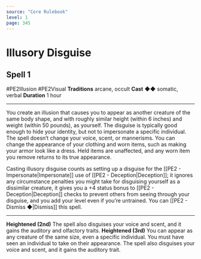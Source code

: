 ```yaml
---
source: "Core Rulebook"
level: 1
page: 345
---
```


# Illusory Disguise
## Spell 1
#PE2Illusion #PE2Visual 
**Traditions** arcane, occult
**Cast** ◆◆ somatic, verbal
**Duration** 1 hour

-----
You create an illusion that causes you to appear as another creature of the same body shape, and with roughly similar height (within 6 inches) and weight (within 50 pounds), as yourself. The disguise is typically good enough to hide your identity, but not to impersonate a specific individual. The spell doesn’t change your voice, scent, or mannerisms. You can change the appearance of your clothing and worn items, such as making your armor look like a dress. Held items are unaffected, and any worn item you remove returns to its true appearance.

Casting illusory disguise counts as setting up a disguise for the [[PE2 - Impersonate|Impersonate]] use of [[PE2 - Deception|Deception]]; it ignores any circumstance penalties you might take for disguising yourself as a dissimilar creature, it gives you a +4 status bonus to [[PE2 - Deception|Deception]] checks to prevent others from seeing through your disguise, and you add your level even if you’re untrained. You can [[PE2 - Dismiss ◆|Dismiss]] this spell. 

---
**Heightened (2nd)** The spell also disguises your voice and scent, and it gains the auditory and olfactory traits. 
**Heightened (3rd)** You can appear as any creature of the same size, even a specific individual. You must have seen an individual to take on their appearance. The spell also disguises your voice and scent, and it gains the auditory trait.